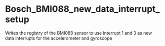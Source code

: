 # Bosch_BMI088_new_data_interrupt_setup
Writes the registry of the BMI088 sensor to use interrupt 1 and 3 as new data interrupts for the accelerometer and gyroscope
